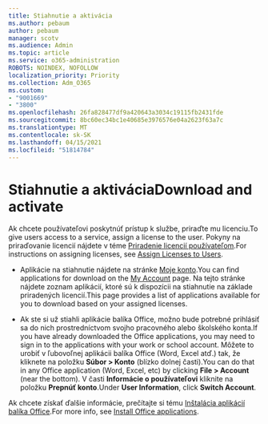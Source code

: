 ```yaml
---
title: Stiahnutie a aktivácia
ms.author: pebaum
author: pebaum
manager: scotv
ms.audience: Admin
ms.topic: article
ms.service: o365-administration
ROBOTS: NOINDEX, NOFOLLOW
localization_priority: Priority
ms.collection: Adm_O365
ms.custom:
- "9001669"
- "3800"
ms.openlocfilehash: 26fa828477df9a420643a3034c19115fb2431fde
ms.sourcegitcommit: 8bc60ec34bc1e40685e3976576e04a2623f63a7c
ms.translationtype: MT
ms.contentlocale: sk-SK
ms.lasthandoff: 04/15/2021
ms.locfileid: "51814784"
---
```

# <a name="download-and-activate"></a><span data-ttu-id="85aec-102">Stiahnutie a aktivácia</span><span class="sxs-lookup"><span data-stu-id="85aec-102">Download and activate</span></span>

<span data-ttu-id="85aec-103">Ak chcete používateľovi poskytnúť prístup k službe, priraďte mu licenciu.</span><span class="sxs-lookup"><span data-stu-id="85aec-103">To give users access to a service, assign a license to the user.</span></span> <span data-ttu-id="85aec-104">Pokyny na priraďovanie licencií nájdete v téme [Priradenie licencií používateľom](https://docs.microsoft.com/microsoft-365/admin/manage/assign-licenses-to-users).</span><span class="sxs-lookup"><span data-stu-id="85aec-104">For instructions on assigning licenses, see [Assign Licenses to Users](https://docs.microsoft.com/microsoft-365/admin/manage/assign-licenses-to-users).</span></span>

- <span data-ttu-id="85aec-105">Aplikácie na stiahnutie nájdete na stránke [Moje konto](https://portal.office.com/account/#installs).</span><span class="sxs-lookup"><span data-stu-id="85aec-105">You can find applications for download on the [My Account](https://portal.office.com/account/#installs) page.</span></span> <span data-ttu-id="85aec-106">Na tejto stránke nájdete zoznam aplikácií, ktoré sú k dispozícii na stiahnutie na základe priradených licencií.</span><span class="sxs-lookup"><span data-stu-id="85aec-106">This page provides a list of applications available for you to download based on your assigned licenses.</span></span> 

- <span data-ttu-id="85aec-107">Ak ste si už stiahli aplikácie balíka Office, možno bude potrebné prihlásiť sa do nich prostredníctvom svojho pracovného alebo školského konta.</span><span class="sxs-lookup"><span data-stu-id="85aec-107">If you have already downloaded the Office applications, you may need to sign in to the applications with your work or school account.</span></span> <span data-ttu-id="85aec-108">Môžete to urobiť v ľubovoľnej aplikácii balíka Office (Word, Excel atď.) tak, že kliknete na položku **Súbor > Konto** (blízko dolnej časti).</span><span class="sxs-lookup"><span data-stu-id="85aec-108">You can do that in any Office application (Word, Excel, etc) by clicking **File > Account** (near the bottom).</span></span> <span data-ttu-id="85aec-109">V časti **Informácie o používateľovi** kliknite na položku **Prepnúť konto**.</span><span class="sxs-lookup"><span data-stu-id="85aec-109">Under **User Information**, click **Switch Account**.</span></span>

<span data-ttu-id="85aec-110">Ak chcete získať ďalšie informácie, prečítajte si tému [Inštalácia aplikácií balíka Office](https://docs.microsoft.com/microsoft-365/admin/setup/install-applications).</span><span class="sxs-lookup"><span data-stu-id="85aec-110">For more info, see [Install Office applications](https://docs.microsoft.com/microsoft-365/admin/setup/install-applications).</span></span>
